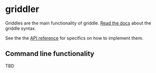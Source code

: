 # griddler

Griddles are the main functionality of griddle. [Read the docs](griddle.md) about the griddle syntax.

See the the [API reference](reference.md) for specifics on how to implement them.

## Command line functionality

TBD
